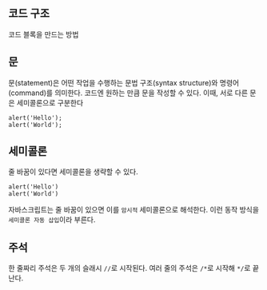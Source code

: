 ## 코드 구조    
코드 블록을 만드는 방법    

## 문
문(statement)은 어떤 작업을 수행하는 문법 구조(syntax structure)와 명령어(command)를 의미한다. 코드엔 원하는 만큼 문을 작성할 수 있다. 이때, 서로 다른 문은 세미콜론으로 구분한다 

    alert('Hello');
    alert('World');

## 세미콜론
줄 바꿈이 있다면 세미콜론을 생략할 수 있다.

    alert('Hello')
    alert('World')
자바스크립트는 줄 바꿈이 있으면 이를 `암시적` 세미콜론으로 해석한다. 이런 동작 방식을 `세미콜론 자동 삽입`이라 부른다.

## 주석
한 줄짜리 주석은 두 개의 슬래시 `//`로 시작된다.
여러 줄의 주석은 `/*`로 시작해 `*/`로 끝난다.